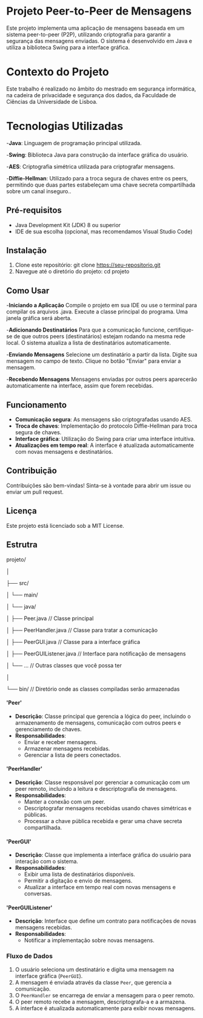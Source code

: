 # Projeto Peer-to-Peer de Mensagens

Este projeto implementa uma aplicação de mensagens baseada em um sistema peer-to-peer (P2P), 
utilizando criptografia para garantir a segurança das mensagens enviadas. O sistema 
é desenvolvido em Java e utiliza a biblioteca Swing para a interface gráfica.

# Contexto do Projeto

Este trabalho é realizado no âmbito do mestrado em segurança informática, 
na cadeira de privacidade e segurança dos dados, da Faculdade de Ciências 
da Universidade de Lisboa.

# Tecnologias Utilizadas

-**Java**: Linguagem de programação principal utilizada.

-**Swing**: Biblioteca Java para construção da interface gráfica do usuário.

-**AES**: Criptografia simétrica utilizada para criptografar mensagens.

-**Diffie-Hellman**: Utilizado para a troca segura de chaves entre os peers, permitindo 
que duas partes estabeleçam uma chave secreta compartilhada sobre um canal inseguro..

## Pré-requisitos

- Java Development Kit (JDK) 8 ou superior
- IDE de sua escolha (opcional, mas recomendamos Visual Studio Code)
  
## Instalação

1. Clone este repositório: git clone https://seu-repositorio.git
2. Navegue até o diretório do projeto: cd projeto

## Como Usar

-**Iniciando a Aplicação**
Compile o projeto em sua IDE ou use o terminal para compilar os arquivos .java.
Execute a classe principal do programa. Uma janela gráfica será aberta.

-**Adicionando Destinatários**
Para que a comunicação funcione, certifique-se de que outros peers (destinatários) 
estejam rodando na mesma rede local. O sistema atualiza a lista de destinatários automaticamente.

-**Enviando Mensagens**
Selecione um destinatário a partir da lista.
Digite sua mensagem no campo de texto.
Clique no botão "Enviar" para enviar a mensagem.

-**Recebendo Mensagens**
Mensagens enviadas por outros peers aparecerão automaticamente na interface, assim que forem recebidas.

## Funcionamento


- **Comunicação segura**: As mensagens são criptografadas usando AES.
- **Troca de chaves**: Implementação do protocolo Diffie-Hellman para troca segura de chaves.
- **Interface gráfica**: Utilização do Swing para criar uma interface intuitiva.
- **Atualizações em tempo real**: A interface é atualizada automaticamente com novas mensagens e destinatários.


## Contribuição

Contribuições são bem-vindas! Sinta-se à vontade para abrir um issue ou enviar um pull request.

## Licença

Este projeto está licenciado sob a MIT License.

## Estrutra

projeto/

│

├── src/

│   └── main/

│       └── java/

│           ├── Peer.java               // Classe principal

│           ├── PeerHandler.java         // Classe para tratar a comunicação

│           ├── PeerGUI.java             // Classe para a interface gráfica

│           ├── PeerGUIListener.java      // Interface para notificação de mensagens

│           └── ...                      // Outras classes que você possa ter

│

└── bin/                                 // Diretório onde as classes compiladas serão armazenadas


#### 'Peer'
- **Descrição**: Classe principal que gerencia a lógica do peer, incluindo o armazenamento de mensagens, comunicação com outros peers e gerenciamento de chaves.
- **Responsabilidades**:
  - Enviar e receber mensagens.
  - Armazenar mensagens recebidas.
  - Gerenciar a lista de peers conectados.

#### 'PeerHandler'
- **Descrição**: Classe responsável por gerenciar a comunicação com um peer remoto, incluindo a leitura e descriptografia de mensagens.
- **Responsabilidades**:
  - Manter a conexão com um peer.
  - Descriptografar mensagens recebidas usando chaves simétricas e públicas.
  - Processar a chave pública recebida e gerar uma chave secreta compartilhada.

#### 'PeerGUI'
- **Descrição**: Classe que implementa a interface gráfica do usuário para interação com o sistema.
- **Responsabilidades**:
  - Exibir uma lista de destinatários disponíveis.
  - Permitir a digitação e envio de mensagens.
  - Atualizar a interface em tempo real com novas mensagens e conversas.

#### 'PeerGUIListener'
- **Descrição**: Interface que define um contrato para notificações de novas mensagens recebidas.
- **Responsabilidades**:
  - Notificar a implementação sobre novas mensagens.

### Fluxo de Dados

1. O usuário seleciona um destinatário e digita uma mensagem na interface gráfica (`PeerGUI`).
2. A mensagem é enviada através da classe `Peer`, que gerencia a comunicação.
3. O `PeerHandler` se encarrega de enviar a mensagem para o peer remoto.
4. O peer remoto recebe a mensagem, descriptografa-a e a armazena.
5. A interface é atualizada automaticamente para exibir novas mensagens.

